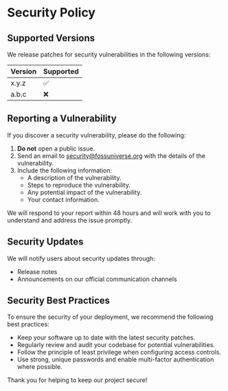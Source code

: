 <!--
SPDX-FileCopyrightText: 2025 Freedom FOSS Foundation <https://freedomfoss.org>

SPDX-License-Identifier: GPL-3.0-only
-->

# Security Policy

## Supported Versions

We release patches for security vulnerabilities in the following versions:

| Version | Supported          |
| ------- | ------------------ |
| x.y.z   | :white_check_mark: |
| a.b.c   | :x:                |

## Reporting a Vulnerability

If you discover a security vulnerability, please do the following:

1. **Do not** open a public issue.
2. Send an email to [security@fossuniverse.org](mailto:security@fossuniverse.org) with the details of the vulnerability.
3. Include the following information:
   - A description of the vulnerability.
   - Steps to reproduce the vulnerability.
   - Any potential impact of the vulnerability.
   - Your contact information.

We will respond to your report within 48 hours and will work with you to understand and address the issue promptly.

## Security Updates

We will notify users about security updates through:

- Release notes
- Announcements on our official communication channels

## Security Best Practices

To ensure the security of your deployment, we recommend the following best practices:

- Keep your software up to date with the latest security patches.
- Regularly review and audit your codebase for potential vulnerabilities.
- Follow the principle of least privilege when configuring access controls.
- Use strong, unique passwords and enable multi-factor authentication where possible.

Thank you for helping to keep our project secure!
